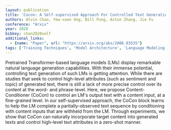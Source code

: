 ```yaml
---
layout: publication
title: 'Cocon: A Self-supervised Approach For Controlled Text Generation'
authors: Alvin Chan, Yew-soon Ong, Bill Pung, Aston Zhang, Jie Fu
conference: "Arxiv"
year: 2020
bibkey: chan2020self
additional_links:
  - {name: "Paper", url: "https://arxiv.org/abs/2006.03535"}
tags: ['Training Techniques', 'Model Architecture', 'Language Modeling', 'Pretraining Methods', 'Transformer', 'Applications', 'Attention Mechanism']
---
```

Pretrained Transformer-based language models (LMs) display remarkable natural
language generation capabilities. With their immense potential, controlling
text generation of such LMs is getting attention. While there are studies that
seek to control high-level attributes (such as sentiment and topic) of
generated text, there is still a lack of more precise control over its content
at the word- and phrase-level. Here, we propose Content-Conditioner (CoCon) to
control an LM's output text with a content input, at a fine-grained level. In
our self-supervised approach, the CoCon block learns to help the LM complete a
partially-observed text sequence by conditioning with content inputs that are
withheld from the LM. Through experiments, we show that CoCon can naturally
incorporate target content into generated texts and control high-level text
attributes in a zero-shot manner.
